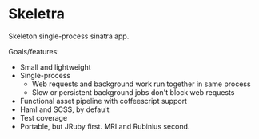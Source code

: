 # Skeletra

Skeleton single-process sinatra app.

Goals/features:

* Small and lightweight
* Single-process
  * Web requests and background work run together in same process
  * Slow or persistent background jobs don't block web requests
* Functional asset pipeline with coffeescript support
* Haml and SCSS, by default
* Test coverage
* Portable, but JRuby first. MRI and Rubinius second.
